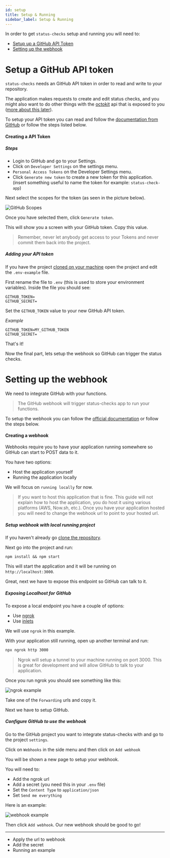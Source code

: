 ```yaml
---
id: setup
title: Setup & Running
sidebar_label: Setup & Running
---
```


In order to get `status-checks` setup and running you will need to:

- [Setup up a GitHub API Token](#setting-up-a-github-api-token)
- [Setting up the webhook](#setting-up-the-webhook)

# Setup a GitHub API token

`status-checks` needs an GitHub API token in order to read and write to your repository.

The application makes requests to create and edit status checks, and you might also want to do other things with the [octokit](https://github.com/octokit/rest.js) api that is exposed to you ([more about this later](/docs/functions/creating-a-function)).

To setup your API token you can read and follow the [documentation from GitHub](https://help.github.com/en/articles/creating-a-personal-access-token-for-the-command-line) or follow the steps listed below.

#### Creating a API Token

##### Steps

- Login to GitHub and go to your Settings.
- Click on `Developer Settings` on the settings menu.
- `Personal Access Tokens` on the Developer Settings menu.
- Click `Generate new token` to create a new token for this application. (insert something useful to name the token for example: `status-check-app`)

Next select the scopes for the token (as seen in the picture below).

![GitHub Scopes](/img/docs/setup/github-scopes.png "GitHub Scopes")

Once you have selected them, click `Generate token`.

This will show you a screen with your GitHub token. Copy this value.

> Remember, never let anybody get access to your Tokens and never commit them back into the project.

##### Adding your API token

If you have the project [cloned on your machine](/docs/getting-started/installation#cloning-the-project) open the project and edit the `.env-example` file.

First rename the file to `.env` (this is used to store your environment variables). Inside the file you should see:

```
GITHUB_TOKEN=
GITHUB_SECRET=
```

Set the `GITHUB_TOKEN` value to your new GitHub API token.

_Example_

```
GITHUB_TOKEN=MY_GITHUB_TOKEN
GITHUB_SECRET=
```

That's it!

Now the final part, lets setup the webhook so GitHub can trigger the status checks.

# Setting up the webhook

We need to integrate GitHub with your functions.

> The GitHub webhook will trigger status-checks app to run your functions.

To setup the webhook you can follow the [official documentation](https://developer.github.com/webhooks/creating/) or follow the steps below.

#### Creating a webhook

Webhooks require you to have your application running somewhere so GitHub can start to POST data to it.

You have two options:

- Host the application yourself
- Running the application locally

We will focus on `running locally` for now.

> If you want to host this application that is fine. This guide will not explain how to host the application, you do host it using various platforms (AWS, Now.sh, etc.). Once you have your application hosted you will need to change the webhook url to point to your hosted url.

##### Setup webhook with local running project

If you haven't already go [clone the repository](/docs/getting-started/installation#cloning-the-project).

Next go into the project and run:

```
npm install && npm start
```

This will start the application and it will be running on `http://localhost:3000`.

Great, next we have to expose this endpoint so GitHub can talk to it.

##### Exposing Localhost for GitHub

To expose a local endpoint you have a couple of options:

- Use [ngrok](https://ngrok.com/)
- Use [inlets](https://github.com/alexellis/inlets)

We will use `ngrok` in this example.

With your application still running, open up another terminal and run:

```sh
npx ngrok http 3000
```

> Ngrok will setup a tunnel to your machine running on port 3000. This is great for development and will allow GitHub to talk to your application.

Once you run ngrok you should see something like this:

![ngrok example](/img/docs/setup/ngrok.png "ngrok example")

Take one of the `Forwarding` urls and copy it.

Next we have to setup GitHub.

##### Configure GitHub to use the webhook

Go to the GitHub project you want to integrate status-checks with and go to the project `settings`.

Click on `Webhooks` in the side menu and then click on `Add webhook`

You will be shown a new page to setup your webhook.

You will need to:

- Add the ngrok url
- Add a secret (you need this in your `.env` file)
- Set the `Content Type` to `application/json`
- Set `Send me everything`

Here is an example:

![webhook example](/img/docs/setup/webhook.png "webhook example")

Then click `Add webhook`. Our new webhook should be good to go!

<hr />

- Apply the url to webhook
- Add the secret
- Running an example
